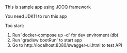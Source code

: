 This is sample app using JOOQ framework

You need JDK11 to run this app

Too start:

1. Run 'docker-compose up -d' for dev enviroment (db)
2. Run 'gradlew bootRun' to start app
3. Go to http://localhost:8080/swagger-ui.html to test API
